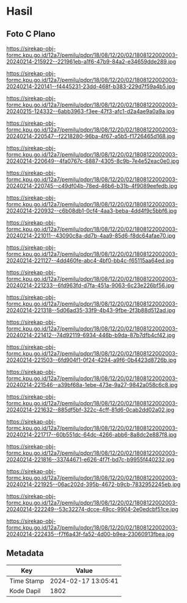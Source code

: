# Hasil

## Foto C Plano

https://sirekap-obj-formc.kpu.go.id/12a7/pemilu/pdpr/18/08/12/20/02/1808122002003-20240214-215922--221961eb-a1f6-47b9-84a2-e34659dde289.jpg

https://sirekap-obj-formc.kpu.go.id/12a7/pemilu/pdpr/18/08/12/20/02/1808122002003-20240214-220141--f4445231-23dd-468f-b383-229d7f59a4b5.jpg

https://sirekap-obj-formc.kpu.go.id/12a7/pemilu/pdpr/18/08/12/20/02/1808122002003-20240215-124332--6abb3963-f3ee-47f3-afc1-d2a4ae9a0a9a.jpg

https://sirekap-obj-formc.kpu.go.id/12a7/pemilu/pdpr/18/08/12/20/02/1808122002003-20240214-220547--f2218280-96ba-4f67-a5b5-f1726465d168.jpg

https://sirekap-obj-formc.kpu.go.id/12a7/pemilu/pdpr/18/08/12/20/02/1808122002003-20240214-220649--4fa0767c-6887-4305-8c9b-7e4e52eac0e0.jpg

https://sirekap-obj-formc.kpu.go.id/12a7/pemilu/pdpr/18/08/12/20/02/1808122002003-20240214-220745--c49df04b-78ed-46b6-b31b-4f9089eefedb.jpg

https://sirekap-obj-formc.kpu.go.id/12a7/pemilu/pdpr/18/08/12/20/02/1808122002003-20240214-220932--c6b08db1-0cf4-4aa3-beba-4dd4f9c5bbf6.jpg

https://sirekap-obj-formc.kpu.go.id/12a7/pemilu/pdpr/18/08/12/20/02/1808122002003-20240214-221011--43090c8a-dd7b-4aa9-85d6-f8dc64afae70.jpg

https://sirekap-obj-formc.kpu.go.id/12a7/pemilu/pdpr/18/08/12/20/02/1808122002003-20240214-221127--4dd460fe-abc4-4bf0-bb4c-f65115aa64ed.jpg

https://sirekap-obj-formc.kpu.go.id/12a7/pemilu/pdpr/18/08/12/20/02/1808122002003-20240214-221233--6fd963fd-d7fa-451a-9063-6c23e226bf56.jpg

https://sirekap-obj-formc.kpu.go.id/12a7/pemilu/pdpr/18/08/12/20/02/1808122002003-20240214-221318--5d06ad35-33f9-4b43-9fbe-2f3b88d512ad.jpg

https://sirekap-obj-formc.kpu.go.id/12a7/pemilu/pdpr/18/08/12/20/02/1808122002003-20240214-221412--74d92119-6934-446b-b9da-87b7dfb4cf42.jpg

https://sirekap-obj-formc.kpu.go.id/12a7/pemilu/pdpr/18/08/12/20/02/1808122002003-20240214-221503--6fd904f1-0f24-4294-a9f6-0b4423d8726b.jpg

https://sirekap-obj-formc.kpu.go.id/12a7/pemilu/pdpr/18/08/12/20/02/1808122002003-20240214-221546--a39bf68a-1ebe-473e-9a27-9842a058c6c8.jpg

https://sirekap-obj-formc.kpu.go.id/12a7/pemilu/pdpr/18/08/12/20/02/1808122002003-20240214-221632--885df5bf-322c-4cff-81d6-0cab2dd02a02.jpg

https://sirekap-obj-formc.kpu.go.id/12a7/pemilu/pdpr/18/08/12/20/02/1808122002003-20240214-221717--60b551dc-64dc-4266-abb6-8a8dc2e887f8.jpg

https://sirekap-obj-formc.kpu.go.id/12a7/pemilu/pdpr/18/08/12/20/02/1808122002003-20240214-221816--33744671-e626-4f7f-bd7c-b9955f440232.jpg

https://sirekap-obj-formc.kpu.go.id/12a7/pemilu/pdpr/18/08/12/20/02/1808122002003-20240214-221925--06ac202d-395b-4672-b9cb-7832952245eb.jpg

https://sirekap-obj-formc.kpu.go.id/12a7/pemilu/pdpr/18/08/12/20/02/1808122002003-20240214-222249--53c32274-dcce-49cc-9904-2e0edcbf51ce.jpg

https://sirekap-obj-formc.kpu.go.id/12a7/pemilu/pdpr/18/08/12/20/02/1808122002003-20240214-222435--f7f6a43f-fa52-4d00-b9ea-23060913fbea.jpg


## Metadata

| Key        | Value               |
| ---------- | ------------------- |
| Time Stamp | 2024-02-17 13:05:41 |
| Kode Dapil | 1802                |



